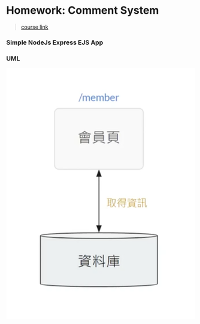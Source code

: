# Homework: Comment System

>[course link](https://hahow.in/courses/60aeac37bca91777bf5bb114/discussions)

### Simple NodeJs Express EJS App

### UML
![img](https://github.com/june50232/nodeJsApp/blob/master/assets/member-uml.png)

